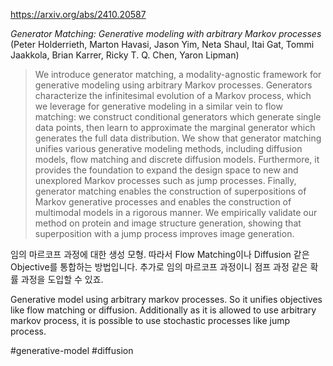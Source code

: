 https://arxiv.org/abs/2410.20587

*Generator Matching: Generative modeling with arbitrary Markov processes* (Peter Holderrieth, Marton Havasi, Jason Yim, Neta Shaul, Itai Gat, Tommi Jaakkola, Brian Karrer, Ricky T. Q. Chen, Yaron Lipman)

> We introduce generator matching, a modality-agnostic framework for generative modeling using arbitrary Markov processes. Generators characterize the infinitesimal evolution of a Markov process, which we leverage for generative modeling in a similar vein to flow matching: we construct conditional generators which generate single data points, then learn to approximate the marginal generator which generates the full data distribution. We show that generator matching unifies various generative modeling methods, including diffusion models, flow matching and discrete diffusion models. Furthermore, it provides the foundation to expand the design space to new and unexplored Markov processes such as jump processes. Finally, generator matching enables the construction of superpositions of Markov generative processes and enables the construction of multimodal models in a rigorous manner. We empirically validate our method on protein and image structure generation, showing that superposition with a jump process improves image generation.

임의 마르코프 과정에 대한 생성 모형. 따라서 Flow Matching이나 Diffusion 같은 Objective를 통합하는 방법입니다. 추가로 임의 마르코프 과정이니 점프 과정 같은 확률 과정을 도입할 수 있죠.

<english>
Generative model using arbitrary markov processes. So it unifies objectives like flow matching or diffusion. Additionally as it is allowed to use arbitrary markov process, it is possible to use stochastic processes like jump process.
</english>

#generative-model #diffusion 